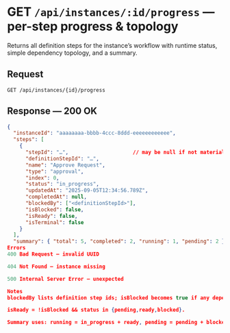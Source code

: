 # GET `/api/instances/:id/progress` — per-step progress & topology

Returns all definition steps for the instance’s workflow with runtime status, simple dependency topology, and a summary.

## Request
`GET /api/instances/{id}/progress`

## Response — 200 OK
```json
{
  "instanceId": "aaaaaaaa-bbbb-4ccc-8ddd-eeeeeeeeeeee",
  "steps": [
    {
      "stepId": "…",                     // may be null if not materialized
      "definitionStepId": "…",
      "name": "Approve Request",
      "type": "approval",
      "index": 0,
      "status": "in_progress",
      "updatedAt": "2025-09-05T12:34:56.789Z",
      "completedAt": null,
      "blockedBy": ["<definitionStepId>"],
      "isBlocked": false,
      "isReady": false,
      "isTerminal": false
    }
  ],
  "summary": { "total": 5, "completed": 2, "running": 1, "pending": 2 }
Errors
400 Bad Request — invalid UUID

404 Not Found — instance missing

500 Internal Server Error — unexpected

Notes
blockedBy lists definition step ids; isBlocked becomes true if any dependent step instance is not completed.

isReady = !isBlocked && status in {pending,ready,blocked}.

Summary uses: running = in_progress + ready, pending = pending + blocked + skipped.

